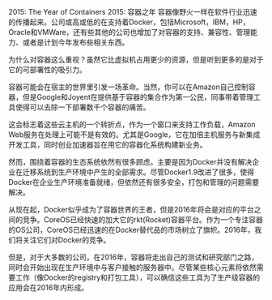 2015: The Year of Containers
2015: 容器之年
容器像野火一样在软件行业迅速的传播起来。公司或高或低的在支持着Docker，包括Microsoft，IBM，HP，Oracle和VMWare，还有些其他的公司也增加了对容器的支持、兼容性、管理能力、或者是计划今年发布些相关东西。

为什么对容器这么重视？虽然它比虚拟机占用更少的资源，但是听到更多的是对于它的可部署性的吸引力。

容器可能会在宿主的世界里引发一场革命。当然，你可以在Amazon自己控制容器，但是Google和Joyent在提供基于容器的集合作为第一公民，同事带着管理工具使得可以去除一下部署数千个容器的痛苦。

这会标志着这些云主机的一个转折点，作为一个窗口来支持工作负载，Amazon Web服务在处理上可能不是有效的。尤其是Google，它在加倍主机服务与新集成开发工具，同时创业加速器旨在用它的容器化系统构建新业务。

然而，围绕着容器的生态系统依然有很多顾虑。主要是因为Docker并没有解决企业在迁移系统到生产环境中产生的全部需求。尽管Docker1.9改进了很多，使得Docker在企业生产环境准备就绪，但依然还有很多安全，打包和管理的问题需要解决。

从现在起，Docker似乎成为了容器世界的王者，但是2016年将会是对应的平台之间的竞争。CoreOS已经快速的加大它的rkt(Rocket)容器平台。作为一个专注容器的OS公司，CoreOS已经迅速的在Docker替代品的市场树立了旗帜。2016年，我们将关注它们对Docker的竞争。

但是，对于大多数的公司，在2016年，容器将走出自己的测试和研究部门之路，同时会开始出现在生产环境中与客户接触的服务器中。尽管某些核心元素将依然需要工作（像Docker的registry和打包工具），可以确信这些工具为了生产级容器的应用会在2016年内形成。